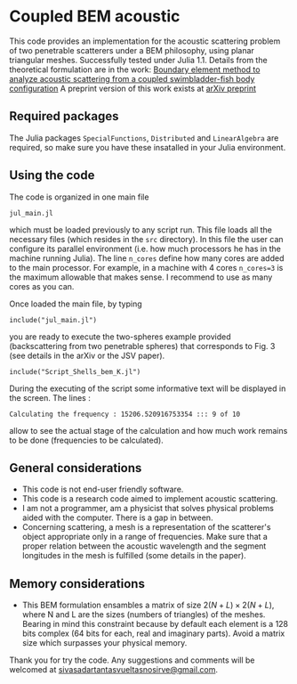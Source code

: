 # Coupled BEM acoustic

This code provides an implementation for the acoustic scattering problem of two
penetrable scatterers under a BEM philosophy, using planar triangular meshes.
Successfully tested under Julia 1.1.
Details from the theoretical formulation are in the work:
[Boundary element method to analyze acoustic scattering from a coupled swimbladder-fish body configuration](https://www.sciencedirect.com/science/article/abs/pii/S0022460X20304405?via%3Dihub)
A preprint version of this work exists at [arXiv preprint](https://arxiv.org/abs/1909.11781)

## Required packages

The Julia packages `SpecialFunctions`, `Distributed` and `LinearAlgebra` are required,
so make sure you have these insatalled in your Julia environment.

## Using the code

The code is organized in one main file
```
jul_main.jl
```
which must be loaded previously to any script run. This file loads all the necessary
files (which resides in the `src` directory).
In this file the user can configure its parallel environment (i.e. how much processors
he has in the machine running Julia). The line `n_cores` define how many cores are 
added to the main processor. For example, in a machine with 4 cores `n_cores=3` is the
maximum allowable that makes sense. I recommend to use as many cores as you can.

Once loaded the main file, by typing
```
include("jul_main.jl")
```
you are ready to execute the two-spheres example provided (backscattering from two
penetrable spheres) that corresponds to Fig. 3 (see details in the arXiv or the
JSV paper).
```
include("Script_Shells_bem_K.jl")
```
During the executing of the script some informative text will be displayed in the
screen. The lines :
```
Calculating the frequency : 15206.520916753354 ::: 9 of 10
```
allow to see the actual stage of the calculation and how much work remains to be
done (frequencies to be calculated).


## General considerations

* This code is not end-user friendly software.
* This code is a research code aimed to implement acoustic scattering.
* I am not a programmer, am a physicist that solves physical problems aided with
the computer. There is a gap in between.
* Concerning scattering, a mesh is a representation of the scatterer's object 
appropriate only in a range of frequencies. Make sure that a proper relation
between the acoustic wavelength and the segment longitudes in the mesh is
fulfilled (some details in the paper).

## Memory considerations

* This BEM formulation ensambles a matrix of size $2(N+L) \times 2(N+L)$, where
N and L are the sizes (numbers of triangles) of the meshes. Bearing in mind this
constraint because by default each element is a 128 bits complex (64 bits for each,
real and imaginary parts). Avoid a matrix size which surpasses your physical memory.


Thank you for try the code.
Any suggestions and comments will be welcomed at sivasadartantasvueltasnosirve@gmail.com.
